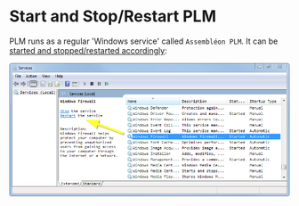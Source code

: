 # Start and Stop/Restart PLM

PLM runs as a regular 'Windows service' called `Assembléon PLM`. It can be [started and stopped/restarted accordingly](../general/windows/services/start-stopRestart.md):

![Stop/Restart Assembléon PLM service](images/stopRestart.png)
